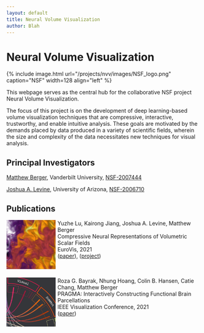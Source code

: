 ```yaml
---
layout: default
title: Neural Volume Visualization
author: Blah
---
```


<style>
.topnav {
  overflow: hidden;
  background-color: #fdfdfd;
}

.topnav a {
  float: left;
  color: #aaaaaa;
  text-align: center;
  padding: 14px 16px;
  text-decoration: none;
  font-size: 17px;
}

.topnav a:hover {
  color: #555555;
}

.topnav a.active {
  color: #555555;
}
</style>

# Neural Volume Visualization

{% include image.html url="/projects/nvv/images/NSF_logo.png" caption="NSF" width=128 align="left" %}

This webpage serves as the central hub for the collaborative NSF project Neural Volume Visualization.

The focus of this project is on the development of deep learning-based volume visualization techniques that are compressive, interactive, trustworthy, and enable intuitive analysis. These goals are motivated by the demands placed by data produced in a variety of scientific fields, wherein the size and complexity of the data necessitates new techniques for visual analysis.

## Principal Investigators

[Matthew Berger](https://matthewberger.github.io), Vanderbilt University, [NSF-2007444](https://www.nsf.gov/awardsearch/showAward?AWD_ID=2007444)

[Joshua A. Levine](https://jalevine.bitbucket.io/), University of Arizona, [NSF-2006710](https://www.nsf.gov/awardsearch/showAward?AWD_ID=2006710)

## Publications

<img align="left" src="/projects/nvv/images/neurcomp.png" width=128 height=128 style="padding-right: 5px;">

Yuzhe Lu, Kairong Jiang, Joshua A. Levine, Matthew Berger<br>
Compressive Neural Representations of Volumetric Scalar Fields<br>
EuroVis, 2021<br>
([paper](http://dx.doi.org/https://doi.org/10.1111/cgf.14295)), ([project](https://github.com/matthewberger/neurcomp))<br><br><br>

<img align="left" src="/projects/nvv/images/pragma.png" width=128 height=128 style="padding-right: 5px;">

Roza G. Bayrak, Nhung Hoang, Colin B. Hansen, Catie Chang, Matthew Berger<br>
PRAGMA: Interactively Constructing Functional Brain Parcellations<br>
IEEE Visualization Conference, 2021<br>
([paper](https://doi.org/10.1109/VIS47514.2020.00016))
